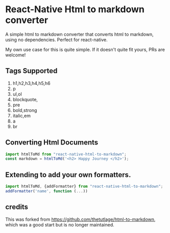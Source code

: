 

# React-Native Html to markdown converter

A simple html to markdown converter that converts html to markdown, using no
dependencies.   Perfect for react-native.

My own use case for this is quite simple.  If it doesn't quite fit yours, PRs are welcome!

## Tags Supported

1. h1,h2,h3,h4,h5,h6
2. p
3. ul,ol
4. blockquote,
5. pre
6. bold,strong
7. italic,em
8. a 
9. br

## Converting Html Documents

```javascript
import htmlToMd from "react-native-html-to-markdown";
const markdown = htmlToMd('<h2> Happy Journey </h2>');
```

## Extending to add your own formatters.

```javascript
import htmlToMd, {addFormatter} from "react-native-html-to-markdown";
addFormatter('name', function (...))

```


## credits
This was forked from https://github.com/thetutlage/html-to-markdown, which was 
a good start but is no longer maintained.


